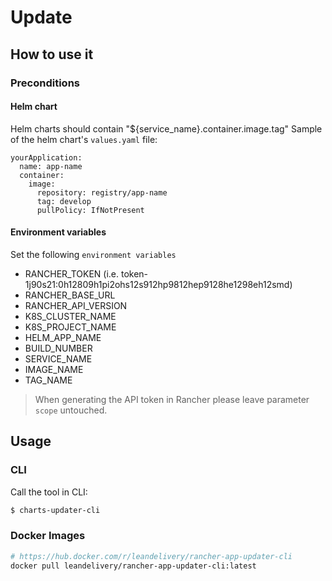 # Update 

## How to use it

### Preconditions

#### Helm chart
Helm charts should contain "${service_name}.container.image.tag"
Sample of the helm chart's `values.yaml` file:
```yaml=
yourApplication:
  name: app-name
  container:
    image:
      repository: registry/app-name
      tag: develop
      pullPolicy: IfNotPresent
```
#### Environment variables
Set the following `environment variables`

* RANCHER_TOKEN (i.e. token-1j90s21:0h12809h1pi2ohs12s912hp9812hep9128he1298eh12smd)
* RANCHER_BASE_URL
* RANCHER_API_VERSION
* K8S_CLUSTER_NAME
* K8S_PROJECT_NAME
* HELM_APP_NAME
* BUILD_NUMBER
* SERVICE_NAME
* IMAGE_NAME
* TAG_NAME

> When generating the API token in Rancher please leave parameter `scope` untouched.

## Usage
### CLI
Call the tool in CLI:
```bash
$ charts-updater-cli
```

### Docker Images

```sh
# https://hub.docker.com/r/leandelivery/rancher-app-updater-cli
docker pull leandelivery/rancher-app-updater-cli:latest
```
